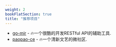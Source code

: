 ```yaml
---
weight: 2
bookFlatSection: true
title: "推荐项目"
---
```


- [go-mir](https://alimy.me/mir) - 🔥一个很酷的开发RESTful API的辅助工具.
- [paopao-ce](https://github.com/rocboss/paopao-ce/tree/dev) - 🔥一个清新文艺的微社区.
